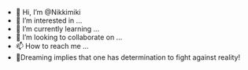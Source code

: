 - 👋 Hi, I’m @Nikkimiki
- 👀 I’m interested in ...
- 🌱 I’m currently learning ...
- 💞️ I’m looking to collaborate on ...
- 📫 How to reach me ...
- 🌻Dreaming implies that one has determination to fight against reality!

<!---
Nikkimiki/Nikkimiki is a ✨ special ✨ repository because its `README.md` (this file) appears on your GitHub profile.
You can click the Preview link to take a look at your changes.
--->
